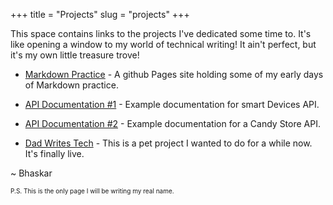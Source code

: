 +++
title = "Projects"
slug = "projects"
+++

This space contains links to the projects I've dedicated some time to. It's like opening a window to my world of technical writing! It ain't perfect, but it's my own little treasure trove!

- [Markdown Practice](https://dbvamsi.github.io/markdown/) - A github Pages site holding some of my early days of Markdown practice.


- [API Documentation #1](https://documenter.getpostman.com/view/15482145/TzXtK1Pu) - Example documentation for smart Devices API.


- [API Documentation #2](https://documenter.getpostman.com/view/15482145/TzRLmqYY) - Example documentation for a Candy Store API.

- [Dad Writes Tech](https://www.dad-writes-tech.com/) - This is a pet project I wanted to do for a while now. It's finally live.



~ Bhaskar

<p style="font-size: x-small">
     P.S. This is the only page I will be writing my real name.
</p>

